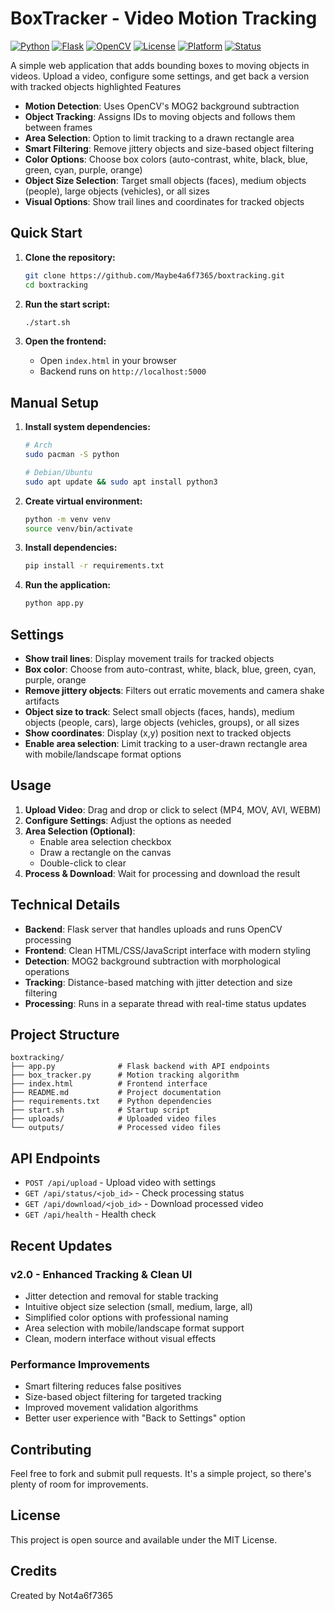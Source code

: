 # BoxTracker - Video Motion Tracking

[![Python](https://img.shields.io/badge/Python-3.8+-blue.svg)](https://www.python.org/downloads/)
[![Flask](https://img.shields.io/badge/Flask-2.3+-green.svg)](https://flask.palletsprojects.com/)
[![OpenCV](https://img.shields.io/badge/OpenCV-4.9+-orange.svg)](https://opencv.org/)
[![License](https://img.shields.io/badge/License-MIT-yellow.svg)](LICENSE)
[![Platform](https://img.shields.io/badge/Platform-Linux-lightgrey.svg)](https://www.linux.org/)
[![Status](https://img.shields.io/badge/Status-Active-brightgreen.svg)](https://github.com/Maybe4a6f7365/boxtracking)

A simple web application that adds bounding boxes to moving objects in videos. Upload a video, configure some settings, and get back a version with tracked objects highlighted Features

- **Motion Detection**: Uses OpenCV's MOG2 background subtraction
- **Object Tracking**: Assigns IDs to moving objects and follows them between frames
- **Area Selection**: Option to limit tracking to a drawn rectangle area
- **Smart Filtering**: Remove jittery objects and size-based object filtering
- **Color Options**: Choose box colors (auto-contrast, white, black, blue, green, cyan, purple, orange)
- **Object Size Selection**: Target small objects (faces), medium objects (people), large objects (vehicles), or all sizes
- **Visual Options**: Show trail lines and coordinates for tracked objects

## Quick Start

1. **Clone the repository:**
   ```bash
   git clone https://github.com/Maybe4a6f7365/boxtracking.git
   cd boxtracking
   ```

2. **Run the start script:**
   ```bash
   ./start.sh
   ```

3. **Open the frontend:**
   - Open `index.html` in your browser
   - Backend runs on `http://localhost:5000`

## Manual Setup

1. **Install system dependencies:**
   ```bash
   # Arch
   sudo pacman -S python
   
   # Debian/Ubuntu
   sudo apt update && sudo apt install python3
   ```

2. **Create virtual environment:**
   ```bash
   python -m venv venv
   source venv/bin/activate
   ```

3. **Install dependencies:**
   ```bash
   pip install -r requirements.txt
   ```

4. **Run the application:**
   ```bash
   python app.py
   ```

## Settings

- **Show trail lines**: Display movement trails for tracked objects
- **Box color**: Choose from auto-contrast, white, black, blue, green, cyan, purple, orange
- **Remove jittery objects**: Filters out erratic movements and camera shake artifacts
- **Object size to track**: Select small objects (faces, hands), medium objects (people, cars), large objects (vehicles, groups), or all sizes
- **Show coordinates**: Display (x,y) position next to tracked objects
- **Enable area selection**: Limit tracking to a user-drawn rectangle area with mobile/landscape format options

## Usage

1. **Upload Video**: Drag and drop or click to select (MP4, MOV, AVI, WEBM)
2. **Configure Settings**: Adjust the options as needed
3. **Area Selection (Optional)**:
   - Enable area selection checkbox
   - Draw a rectangle on the canvas
   - Double-click to clear
4. **Process & Download**: Wait for processing and download the result

## Technical Details

- **Backend**: Flask server that handles uploads and runs OpenCV processing
- **Frontend**: Clean HTML/CSS/JavaScript interface with modern styling
- **Detection**: MOG2 background subtraction with morphological operations
- **Tracking**: Distance-based matching with jitter detection and size filtering
- **Processing**: Runs in a separate thread with real-time status updates

## Project Structure

```
boxtracking/
├── app.py              # Flask backend with API endpoints
├── box_tracker.py      # Motion tracking algorithm
├── index.html          # Frontend interface
├── README.md           # Project documentation
├── requirements.txt    # Python dependencies
├── start.sh            # Startup script
├── uploads/            # Uploaded video files
└── outputs/            # Processed video files
```

## API Endpoints

- `POST /api/upload` - Upload video with settings
- `GET /api/status/<job_id>` - Check processing status
- `GET /api/download/<job_id>` - Download processed video
- `GET /api/health` - Health check

## Recent Updates

### v2.0 - Enhanced Tracking & Clean UI
- Jitter detection and removal for stable tracking
- Intuitive object size selection (small, medium, large, all)
- Simplified color options with professional naming
- Area selection with mobile/landscape format support
- Clean, modern interface without visual effects

### Performance Improvements
- Smart filtering reduces false positives
- Size-based object filtering for targeted tracking
- Improved movement validation algorithms
- Better user experience with "Back to Settings" option

## Contributing

Feel free to fork and submit pull requests. It's a simple project, so there's plenty of room for improvements.

## License

This project is open source and available under the MIT License.

## Credits

Created by Not4a6f7365